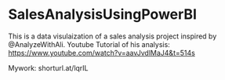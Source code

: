 # SalesAnalysisUsingPowerBI

This is a data visulaization of a sales analysis project inspired by @AnalyzeWithAli.
Youtube Tutorial of his analysis: https://www.youtube.com/watch?v=aavJvdlMaJ4&t=514s

Mywork: shorturl.at/lqrIL
